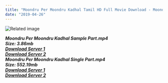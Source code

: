```yaml
---
title: "Moondru Per Moondru Kadhal Tamil HD Full Movie Download - Moondru Per Moondru Kadhal Tamil HD Movie Download"
date: "2019-04-26"
---
```


![Related image](https://www.sunmusiq.com/movieimages/Moondru-Per-Moondru-Kaadhal_B.jpg)

**_Moondru Per Moondru Kadhal Sample Part.mp4_**  
**_Size: 3.86mb_**  
**_[Download Server 1](http://b3.wetransfer.vip/files/{2c088f659142c0283fde3b45bf50b63be20aae7f704a2f0bf67686df6392cb2e}20Actor{2c088f659142c0283fde3b45bf50b63be20aae7f704a2f0bf67686df6392cb2e}20Hits{2c088f659142c0283fde3b45bf50b63be20aae7f704a2f0bf67686df6392cb2e}20Collection/Arjun{2c088f659142c0283fde3b45bf50b63be20aae7f704a2f0bf67686df6392cb2e}20Movies{2c088f659142c0283fde3b45bf50b63be20aae7f704a2f0bf67686df6392cb2e}20Collection/Moondru{2c088f659142c0283fde3b45bf50b63be20aae7f704a2f0bf67686df6392cb2e}20Per{2c088f659142c0283fde3b45bf50b63be20aae7f704a2f0bf67686df6392cb2e}20Moondru{2c088f659142c0283fde3b45bf50b63be20aae7f704a2f0bf67686df6392cb2e}20Kadhal{2c088f659142c0283fde3b45bf50b63be20aae7f704a2f0bf67686df6392cb2e}20(2013)/Moondru{2c088f659142c0283fde3b45bf50b63be20aae7f704a2f0bf67686df6392cb2e}20Per{2c088f659142c0283fde3b45bf50b63be20aae7f704a2f0bf67686df6392cb2e}20Moondru{2c088f659142c0283fde3b45bf50b63be20aae7f704a2f0bf67686df6392cb2e}20Kadhal{2c088f659142c0283fde3b45bf50b63be20aae7f704a2f0bf67686df6392cb2e}20(2013){2c088f659142c0283fde3b45bf50b63be20aae7f704a2f0bf67686df6392cb2e}20Sample{2c088f659142c0283fde3b45bf50b63be20aae7f704a2f0bf67686df6392cb2e}20HD.mp4)_**  
**_[Download Server 2](http://b3.wetransfer.vip/files/{2c088f659142c0283fde3b45bf50b63be20aae7f704a2f0bf67686df6392cb2e}20Actor{2c088f659142c0283fde3b45bf50b63be20aae7f704a2f0bf67686df6392cb2e}20Hits{2c088f659142c0283fde3b45bf50b63be20aae7f704a2f0bf67686df6392cb2e}20Collection/Arjun{2c088f659142c0283fde3b45bf50b63be20aae7f704a2f0bf67686df6392cb2e}20Movies{2c088f659142c0283fde3b45bf50b63be20aae7f704a2f0bf67686df6392cb2e}20Collection/Moondru{2c088f659142c0283fde3b45bf50b63be20aae7f704a2f0bf67686df6392cb2e}20Per{2c088f659142c0283fde3b45bf50b63be20aae7f704a2f0bf67686df6392cb2e}20Moondru{2c088f659142c0283fde3b45bf50b63be20aae7f704a2f0bf67686df6392cb2e}20Kadhal{2c088f659142c0283fde3b45bf50b63be20aae7f704a2f0bf67686df6392cb2e}20(2013)/Moondru{2c088f659142c0283fde3b45bf50b63be20aae7f704a2f0bf67686df6392cb2e}20Per{2c088f659142c0283fde3b45bf50b63be20aae7f704a2f0bf67686df6392cb2e}20Moondru{2c088f659142c0283fde3b45bf50b63be20aae7f704a2f0bf67686df6392cb2e}20Kadhal{2c088f659142c0283fde3b45bf50b63be20aae7f704a2f0bf67686df6392cb2e}20(2013){2c088f659142c0283fde3b45bf50b63be20aae7f704a2f0bf67686df6392cb2e}20Sample{2c088f659142c0283fde3b45bf50b63be20aae7f704a2f0bf67686df6392cb2e}20HD.mp4)_**  
**_Moondru Per Moondru Kadhal Single Part.mp4_**  
**_Size: 552.19mb_**  
**_[Download Server 1](http://b3.wetransfer.vip/files/{2c088f659142c0283fde3b45bf50b63be20aae7f704a2f0bf67686df6392cb2e}20Actor{2c088f659142c0283fde3b45bf50b63be20aae7f704a2f0bf67686df6392cb2e}20Hits{2c088f659142c0283fde3b45bf50b63be20aae7f704a2f0bf67686df6392cb2e}20Collection/Arjun{2c088f659142c0283fde3b45bf50b63be20aae7f704a2f0bf67686df6392cb2e}20Movies{2c088f659142c0283fde3b45bf50b63be20aae7f704a2f0bf67686df6392cb2e}20Collection/Moondru{2c088f659142c0283fde3b45bf50b63be20aae7f704a2f0bf67686df6392cb2e}20Per{2c088f659142c0283fde3b45bf50b63be20aae7f704a2f0bf67686df6392cb2e}20Moondru{2c088f659142c0283fde3b45bf50b63be20aae7f704a2f0bf67686df6392cb2e}20Kadhal{2c088f659142c0283fde3b45bf50b63be20aae7f704a2f0bf67686df6392cb2e}20(2013)/Moondru{2c088f659142c0283fde3b45bf50b63be20aae7f704a2f0bf67686df6392cb2e}20Per{2c088f659142c0283fde3b45bf50b63be20aae7f704a2f0bf67686df6392cb2e}20Moondru{2c088f659142c0283fde3b45bf50b63be20aae7f704a2f0bf67686df6392cb2e}20Kadhal{2c088f659142c0283fde3b45bf50b63be20aae7f704a2f0bf67686df6392cb2e}20(2013){2c088f659142c0283fde3b45bf50b63be20aae7f704a2f0bf67686df6392cb2e}20Single{2c088f659142c0283fde3b45bf50b63be20aae7f704a2f0bf67686df6392cb2e}20Part{2c088f659142c0283fde3b45bf50b63be20aae7f704a2f0bf67686df6392cb2e}20HD.mp4)_**  
**_[Download Server 2](http://b3.wetransfer.vip/files/{2c088f659142c0283fde3b45bf50b63be20aae7f704a2f0bf67686df6392cb2e}20Actor{2c088f659142c0283fde3b45bf50b63be20aae7f704a2f0bf67686df6392cb2e}20Hits{2c088f659142c0283fde3b45bf50b63be20aae7f704a2f0bf67686df6392cb2e}20Collection/Arjun{2c088f659142c0283fde3b45bf50b63be20aae7f704a2f0bf67686df6392cb2e}20Movies{2c088f659142c0283fde3b45bf50b63be20aae7f704a2f0bf67686df6392cb2e}20Collection/Moondru{2c088f659142c0283fde3b45bf50b63be20aae7f704a2f0bf67686df6392cb2e}20Per{2c088f659142c0283fde3b45bf50b63be20aae7f704a2f0bf67686df6392cb2e}20Moondru{2c088f659142c0283fde3b45bf50b63be20aae7f704a2f0bf67686df6392cb2e}20Kadhal{2c088f659142c0283fde3b45bf50b63be20aae7f704a2f0bf67686df6392cb2e}20(2013)/Moondru{2c088f659142c0283fde3b45bf50b63be20aae7f704a2f0bf67686df6392cb2e}20Per{2c088f659142c0283fde3b45bf50b63be20aae7f704a2f0bf67686df6392cb2e}20Moondru{2c088f659142c0283fde3b45bf50b63be20aae7f704a2f0bf67686df6392cb2e}20Kadhal{2c088f659142c0283fde3b45bf50b63be20aae7f704a2f0bf67686df6392cb2e}20(2013){2c088f659142c0283fde3b45bf50b63be20aae7f704a2f0bf67686df6392cb2e}20Single{2c088f659142c0283fde3b45bf50b63be20aae7f704a2f0bf67686df6392cb2e}20Part{2c088f659142c0283fde3b45bf50b63be20aae7f704a2f0bf67686df6392cb2e}20HD.mp4)_**
